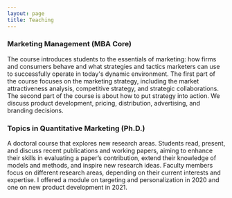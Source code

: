 ```yaml
---
layout: page
title: Teaching
---
```



### Marketing Management (MBA Core)

The course introduces students to the essentials of marketing: how firms and consumers behave and what strategies and tactics marketers can use to successfully operate in today's dynamic environment. The first part of the course focuses on the marketing strategy, including the market attractiveness analysis, competitive strategy, and strategic collaborations. The second part of the course is about how to put strategy into action. We discuss product development, pricing, distribution, advertising, and branding decisions.


### Topics in Quantitative Marketing (Ph.D.)

A doctoral course that explores new research areas. Students read, present, and discuss recent publications and working papers, aiming to enhance their skills in evaluating a paper’s contribution, extend their knowledge of models and methods, and inspire new research ideas. Faculty members focus on different research areas, depending on their current interests and expertise. I offered a module on targeting and personalization in 2020 and one on new product development in 2021. 

